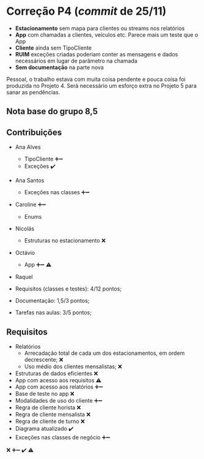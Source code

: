 # Correção P4 (_commit_ de 25/11)

  - **Estacionamento** sem mapa para clientes ou streams nos relatórios
  - **App** com chamadas a clientes, veículos etc. Parece mais um teste que o App
  - **Cliente** ainda sem TipoCliente
  - **RUIM** exceções criadas poderiam conter as mensagens e dados necessários em lugar de parâmetro na chamada
  - **Sem documentação** na parte nova
  
  Pessoal, o trabalho estava com muita coisa pendente e pouca coisa foi produzida no Projeto 4. Será necessário um esforço extra no Projeto 5 para sanar as pendências. 

## Nota base do grupo 8,5

## Contribuições

  - Ana Alves
    - TipoCliente ➕➖
    - Exceções ✔️
  - Ana Santos
    - Exceções nas classes ➕➖
  - Caroline ➕➖
    - Enums
  - Nicolás
    - Estruturas no estacionamento ❌
  - Octávio
    - App ➕➖ ⚠️
  - Raquel

  - Requisitos (classes e testes): 4/12 pontos;
  - Documentação: 1,5/3 pontos;
  - Tarefas nas aulas: 3/5 pontos;
  

## Requisitos

  - Relatórios
    - Arrecadação total de cada um dos estacionamentos, em ordem decrescente; ❌
    - Uso médio dos clientes mensalistas; ❌
  - Estruturas de dados eficientes ❌
  - App com acesso aos requisitos ⚠️
  - App com acesso aos relatórios ➕➖
  - Base de teste no app ❌
  - Modalidades de uso do cliente ➕➖
  - Regra de cliente horista ❌
  - Regra de cliente mensalista ❌
  - Regra de cliente de turno ❌
  - Diagrama atualizado ✔️
  - Exceções nas classes de negócio ➕➖

❌
➕➖
✔️
⚠️